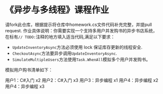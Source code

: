 # 《异步与多线程》课程作业
请fork此仓库，根据提示将仓库中homework.cs文件代码补充完整，并提pull request.
作业具体说明：你需要实现一个支持多用户并发购书的异步书店系统，在标有`// TODO:`注释的地方填入适当代码,满足以下要求：
- `UpdateInventoryAsync`方法必须使用 lock 保证库存更新的线程安全.
- `CheckoutAsync`方法要异步调用`UpdateInventoryAsync`.
- `SimulateMultipleUsers`方法使用`Task.WhenAll`模拟多个用户并发购书。

模拟用户购书清单如下：

用户1：C#入门 x2
用户2：C#入门 x3
用户3：异步编程 x1
用户4：异步编程 x2
用户4：异步编程 x3
